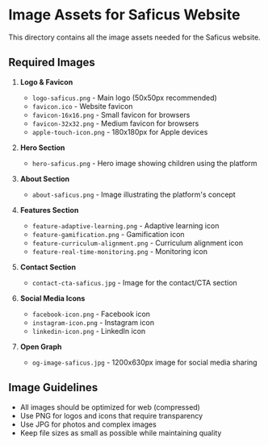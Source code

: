 # Image Assets for Saficus Website

This directory contains all the image assets needed for the Saficus website.

## Required Images

1. **Logo & Favicon**
   - `logo-saficus.png` - Main logo (50x50px recommended)
   - `favicon.ico` - Website favicon
   - `favicon-16x16.png` - Small favicon for browsers
   - `favicon-32x32.png` - Medium favicon for browsers
   - `apple-touch-icon.png` - 180x180px for Apple devices

2. **Hero Section**
   - `hero-saficus.png` - Hero image showing children using the platform

3. **About Section**
   - `about-saficus.png` - Image illustrating the platform's concept

4. **Features Section**
   - `feature-adaptive-learning.png` - Adaptive learning icon
   - `feature-gamification.png` - Gamification icon
   - `feature-curriculum-alignment.png` - Curriculum alignment icon
   - `feature-real-time-monitoring.png` - Monitoring icon

5. **Contact Section**
   - `contact-cta-saficus.jpg` - Image for the contact/CTA section

6. **Social Media Icons**
   - `facebook-icon.png` - Facebook icon
   - `instagram-icon.png` - Instagram icon
   - `linkedin-icon.png` - LinkedIn icon

7. **Open Graph**
   - `og-image-saficus.jpg` - 1200x630px image for social media sharing

## Image Guidelines

- All images should be optimized for web (compressed)
- Use PNG for logos and icons that require transparency
- Use JPG for photos and complex images
- Keep file sizes as small as possible while maintaining quality

